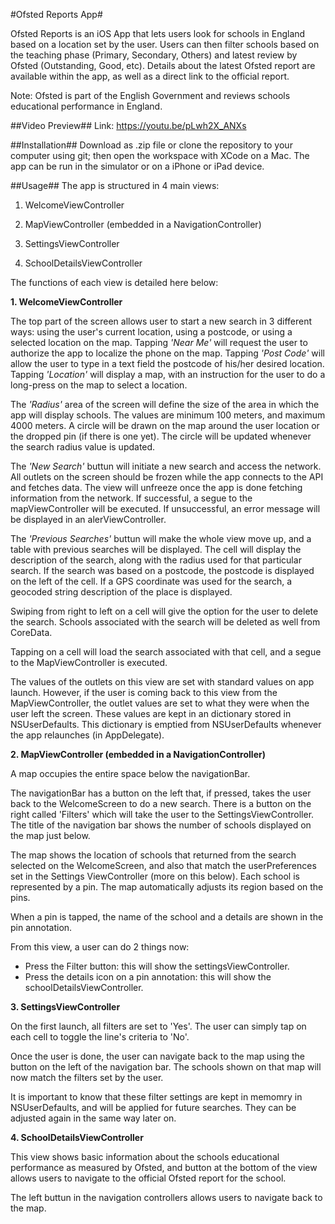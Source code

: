 #Ofsted Reports App#

Ofsted Reports is an iOS App that lets users look for schools in England based on a location set by the user. Users can then filter schools based on the teaching phase (Primary, Secondary, Others) and latest review by Ofsted (Outstanding, Good, etc). 
Details about the latest Ofsted report are available within the app, as well as a direct link to the official report.

Note: Ofsted is part of the English Government and reviews schools educational performance in England.

##Video Preview##
Link: https://youtu.be/pLwh2X_ANXs

##Installation##
Download as .zip file or clone the repository to your computer using git; then open the workspace with XCode on a Mac. 
The app can be run in the simulator or on a iPhone or iPad device.

##Usage##
The app is structured in 4 main views:

1. WelcomeViewController

2. MapViewController (embedded in a NavigationController)

3. SettingsViewController

4. SchoolDetailsViewController


The functions of each view is detailed here below:

**1. WelcomeViewController**

The top part of the screen allows user to start a new search in 3 different ways: using the user's current location, using a postcode, or using a selected location on the map.
Tapping _'Near Me'_ will request the user to authorize the app to localize the phone on the map.
Tapping _'Post Code'_ will allow the user to type in a text field the postcode of his/her desired location.
Tapping _'Location'_ will display a map, with an instruction for the user to do a long-press on the map to select a location.

The _'Radius'_ area of the screen will define the size of the area in which the app will display schools. The values are minimum 100 meters, and maximum 4000 meters. A circle will be drawn on the map around the user location or the dropped pin (if there is one yet). The circle will be updated whenever the search radius value is updated.

The _'New Search'_ buttun will initiate a new search and access the network. All outlets on the screen should be frozen while the app connects to the API and fetches data. The view will unfreeze once the app is done fetching information from the network. If successful, a segue to the mapViewController will be executed. If unsuccessful, an error message will be displayed in an alerViewController.

The _'Previous Searches'_ buttun will make the whole view move up, and a table with previous searches will be displayed. The cell will display the description of the search, along with the radius used for that particular search. If the search was based on a postcode, the postcode is displayed on the left of the cell. If a GPS coordinate was used for the search, a geocoded string description of the place is displayed.

Swiping from right to left on a cell will give the option for the user to delete the search. Schools associated with the search will be deleted as well from CoreData.

Tapping on a cell will load the search associated with that cell, and a segue to the MapViewController is executed.

The values of the outlets on this view are set with standard values on app launch. However, if the user is coming back to this view from the MapViewController, the outlet values are set to what they were when the user left the screen. These values are kept in an dictionary stored in NSUserDefaults. This dictionary is emptied from NSUserDefaults whenever the app relaunches (in AppDelegate).

**2. MapViewController (embedded in a NavigationController)**

A map occupies the entire space below the navigationBar.

The navigationBar has a button on the left that, if pressed, takes the user back to the WelcomeScreen to do a new search. There is a button on the right called 'Filters' which will take the user to the SettingsViewController. The title of the navigation bar shows the number of schools displayed on the map just below.

The map shows the location of schools that returned from the search selected on the WelcomeScreen, and also that match the userPreferences set in the Settings ViewController (more on this below). Each school is represented by a pin. The map automatically adjusts its region based on the pins. 

When a pin is tapped, the name of the school and a details are shown in the pin annotation.

From this view, a user can do 2 things now:
- Press the Filter button: this will show the settingsViewController.
- Press the details icon on a pin annotation: this will show the schoolDetailsViewController.

**3. SettingsViewController**

On the first launch, all filters are set to 'Yes'. The user can simply tap on each cell to toggle the line's criteria to 'No'.

Once the user is done, the user can navigate back to the map using the button on the left of the navigation bar. The schools shown on that map will now match the filters set by the user.

It is important to know that these filter settings are kept in memomry in NSUserDefaults, and will be applied for future searches. They can be adjusted again in the same way later on.

**4. SchoolDetailsViewController**

This view shows basic information about the schools educational performance as measured by Ofsted, and button at the bottom of the view allows users to navigate to the official Ofsted report for the school.

The left buttun in the navigation controllers allows users to navigate back to the map.
